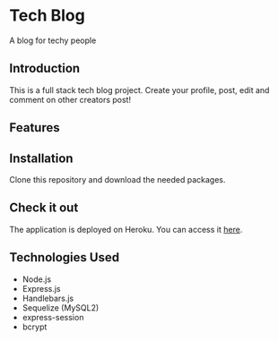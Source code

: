 # Tech Blog

A blog for techy people

## Introduction

This is a full stack tech blog project. Create your profile, post, edit and comment on other creators post!

## Features

## Installation

Clone this repository and download the needed packages.

## Check it out

The application is deployed on Heroku. You can access it [here](https://radiant-lake-16054-ed30fa67620f.herokuapp.com/).

## Technologies Used

- Node.js
- Express.js
- Handlebars.js
- Sequelize (MySQL2)
- express-session
- bcrypt
